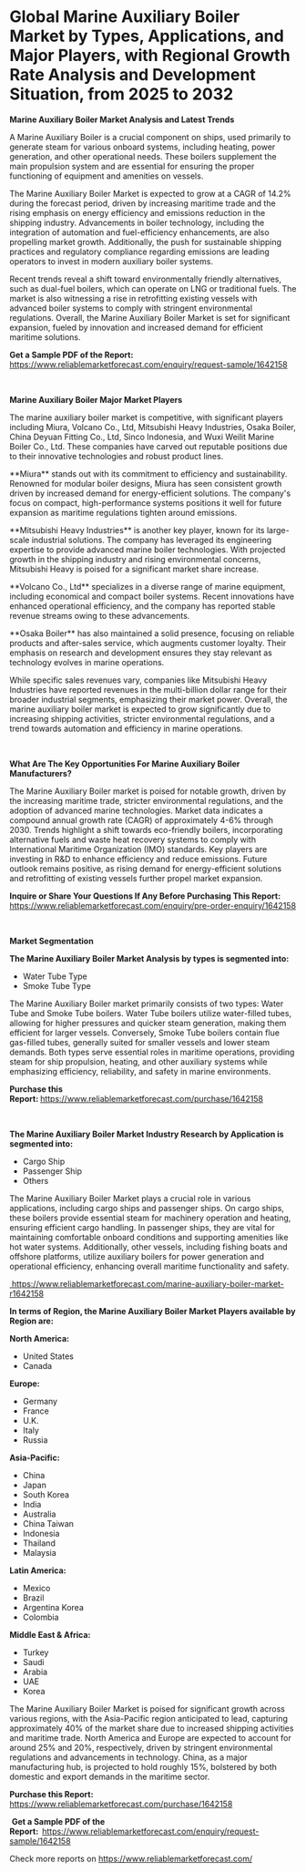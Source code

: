 <p><h1>Global Marine Auxiliary Boiler Market by Types, Applications, and Major Players, with Regional Growth Rate Analysis and Development Situation, from 2025 to 2032</h1></p><p><strong>Marine Auxiliary Boiler Market Analysis and Latest Trends</strong></p>
<p><p>A Marine Auxiliary Boiler is a crucial component on ships, used primarily to generate steam for various onboard systems, including heating, power generation, and other operational needs. These boilers supplement the main propulsion system and are essential for ensuring the proper functioning of equipment and amenities on vessels.</p><p>The Marine Auxiliary Boiler Market is expected to grow at a CAGR of 14.2% during the forecast period, driven by increasing maritime trade and the rising emphasis on energy efficiency and emissions reduction in the shipping industry. Advancements in boiler technology, including the integration of automation and fuel-efficiency enhancements, are also propelling market growth. Additionally, the push for sustainable shipping practices and regulatory compliance regarding emissions are leading operators to invest in modern auxiliary boiler systems. </p><p>Recent trends reveal a shift toward environmentally friendly alternatives, such as dual-fuel boilers, which can operate on LNG or traditional fuels. The market is also witnessing a rise in retrofitting existing vessels with advanced boiler systems to comply with stringent environmental regulations. Overall, the Marine Auxiliary Boiler Market is set for significant expansion, fueled by innovation and increased demand for efficient maritime solutions.</p></p>
<p><strong>Get a Sample PDF of the Report:&nbsp;</strong> <a href="https://www.reliablemarketforecast.com/enquiry/request-sample/1642158?utm_campaign=2332&utm_medium=2&utm_source=Github&utm_content=ia&utm_term=22022025&utm_id=marine-auxiliary-boiler">https://www.reliablemarketforecast.com/enquiry/request-sample/1642158</a></p>
<p>&nbsp;</p>
<p><strong>Marine Auxiliary Boiler Major Market Players</strong></p>
<p><p>The marine auxiliary boiler market is competitive, with significant players including Miura, Volcano Co., Ltd, Mitsubishi Heavy Industries, Osaka Boiler, China Deyuan Fitting Co., Ltd, Sinco Indonesia, and Wuxi Weilit Marine Boiler Co., Ltd. These companies have carved out reputable positions due to their innovative technologies and robust product lines.</p><p>**Miura** stands out with its commitment to efficiency and sustainability. Renowned for modular boiler designs, Miura has seen consistent growth driven by increased demand for energy-efficient solutions. The company's focus on compact, high-performance systems positions it well for future expansion as maritime regulations tighten around emissions.</p><p>**Mitsubishi Heavy Industries** is another key player, known for its large-scale industrial solutions. The company has leveraged its engineering expertise to provide advanced marine boiler technologies. With projected growth in the shipping industry and rising environmental concerns, Mitsubishi Heavy is poised for a significant market share increase.</p><p>**Volcano Co., Ltd** specializes in a diverse range of marine equipment, including economical and compact boiler systems. Recent innovations have enhanced operational efficiency, and the company has reported stable revenue streams owing to these advancements.</p><p>**Osaka Boiler** has also maintained a solid presence, focusing on reliable products and after-sales service, which augments customer loyalty. Their emphasis on research and development ensures they stay relevant as technology evolves in marine operations.</p><p>While specific sales revenues vary, companies like Mitsubishi Heavy Industries have reported revenues in the multi-billion dollar range for their broader industrial segments, emphasizing their market power. Overall, the marine auxiliary boiler market is expected to grow significantly due to increasing shipping activities, stricter environmental regulations, and a trend towards automation and efficiency in marine operations.</p></p>
<p>&nbsp;</p>
<p><strong>What Are The Key Opportunities For Marine Auxiliary Boiler Manufacturers?</strong></p>
<p><p>The Marine Auxiliary Boiler market is poised for notable growth, driven by the increasing maritime trade, stricter environmental regulations, and the adoption of advanced marine technologies. Market data indicates a compound annual growth rate (CAGR) of approximately 4-6% through 2030. Trends highlight a shift towards eco-friendly boilers, incorporating alternative fuels and waste heat recovery systems to comply with International Maritime Organization (IMO) standards. Key players are investing in R&D to enhance efficiency and reduce emissions. Future outlook remains positive, as rising demand for energy-efficient solutions and retrofitting of existing vessels further propel market expansion.</p></p>
<p><strong>Inquire or Share Your Questions If Any Before Purchasing This Report:</strong> <a href="https://www.reliablemarketforecast.com/enquiry/pre-order-enquiry/1642158?utm_campaign=2332&utm_medium=2&utm_source=Github&utm_content=ia&utm_term=22022025&utm_id=marine-auxiliary-boiler">https://www.reliablemarketforecast.com/enquiry/pre-order-enquiry/1642158</a></p>
<p>&nbsp;</p>
<p><strong>Market Segmentation</strong></p>
<p><strong>The Marine Auxiliary Boiler Market Analysis by types is segmented into:</strong></p>
<p><ul><li>Water Tube Type</li><li>Smoke Tube Type</li></ul></p>
<p><p>The Marine Auxiliary Boiler market primarily consists of two types: Water Tube and Smoke Tube boilers. Water Tube boilers utilize water-filled tubes, allowing for higher pressures and quicker steam generation, making them efficient for larger vessels. Conversely, Smoke Tube boilers contain flue gas-filled tubes, generally suited for smaller vessels and lower steam demands. Both types serve essential roles in maritime operations, providing steam for ship propulsion, heating, and other auxiliary systems while emphasizing efficiency, reliability, and safety in marine environments.</p></p>
<p><strong>Purchase this Report:&nbsp;</strong><a href="https://www.reliablemarketforecast.com/purchase/1642158?utm_campaign=2332&utm_medium=2&utm_source=Github&utm_content=ia&utm_term=22022025&utm_id=marine-auxiliary-boiler">https://www.reliablemarketforecast.com/purchase/1642158</a></p>
<p>&nbsp;</p>
<p><strong>The Marine Auxiliary Boiler Market Industry Research by Application is segmented into:</strong></p>
<p><ul><li>Cargo Ship</li><li>Passenger Ship</li><li>Others</li></ul></p>
<p><p>The Marine Auxiliary Boiler Market plays a crucial role in various applications, including cargo ships and passenger ships. On cargo ships, these boilers provide essential steam for machinery operation and heating, ensuring efficient cargo handling. In passenger ships, they are vital for maintaining comfortable onboard conditions and supporting amenities like hot water systems. Additionally, other vessels, including fishing boats and offshore platforms, utilize auxiliary boilers for power generation and operational efficiency, enhancing overall maritime functionality and safety.</p></p>
<p><a href="https://www.reliablemarketforecast.com/marine-auxiliary-boiler-market-r1642158?utm_campaign=2332&utm_medium=2&utm_source=Github&utm_content=ia&utm_term=22022025&utm_id=marine-auxiliary-boiler">&nbsp;https://www.reliablemarketforecast.com/marine-auxiliary-boiler-market-r1642158</a></p>
<p><strong>In terms of Region, the Marine Auxiliary Boiler Market Players available by Region are:</strong></p>
<p>
    <p> <strong> North America: </strong>
        <ul>
            <li>United States</li>
            <li>Canada</li>
        </ul>
        </p> 
    <p> <strong> Europe: </strong>
        <ul>
            <li>Germany</li>
            <li>France</li>
            <li>U.K.</li>
            <li>Italy</li>
            <li>Russia</li>
        </ul>
        </p> 
    <p> <strong> Asia-Pacific: </strong>
        <ul>
            <li>China</li>
            <li>Japan</li>
            <li>South Korea</li>
            <li>India</li>
            <li>Australia</li>
            <li>China Taiwan</li>
            <li>Indonesia</li>
            <li>Thailand</li>
            <li>Malaysia</li>
        </ul>
        </p> 
    <p> <strong> Latin America: </strong>
        <ul>
            <li>Mexico</li>
            <li>Brazil</li>
            <li>Argentina Korea</li>
            <li>Colombia</li>
        </ul>
        </p> 
    <p> <strong> Middle East & Africa: </strong>
        <ul>
            <li>Turkey</li>
            <li>Saudi</li>
            <li>Arabia</li>
            <li>UAE</li>
            <li>Korea</li>
        </ul>
    </p>
    </p>
<p><p>The Marine Auxiliary Boiler Market is poised for significant growth across various regions, with the Asia-Pacific region anticipated to lead, capturing approximately 40% of the market share due to increased shipping activities and maritime trade. North America and Europe are expected to account for around 25% and 20%, respectively, driven by stringent environmental regulations and advancements in technology. China, as a major manufacturing hub, is projected to hold roughly 15%, bolstered by both domestic and export demands in the maritime sector.</p></p>
<p><strong>Purchase this Report: </strong><a href="https://www.reliablemarketforecast.com/purchase/1642158?utm_campaign=2332&utm_medium=2&utm_source=Github&utm_content=ia&utm_term=22022025&utm_id=marine-auxiliary-boiler">https://www.reliablemarketforecast.com/purchase/1642158</a></p>
<p>&nbsp;<strong>Get a Sample PDF of the Report:&nbsp;&nbsp;</strong><a href="https://www.reliablemarketforecast.com/enquiry/request-sample/1642158?utm_campaign=2332&utm_medium=2&utm_source=Github&utm_content=ia&utm_term=22022025&utm_id=marine-auxiliary-boiler">https://www.reliablemarketforecast.com/enquiry/request-sample/1642158</a></p>
<p><strong></strong></p>
<p>Check more reports on <a href="https://www.reliablemarketforecast.com/?utm_campaign=2332&utm_medium=2&utm_source=Github&utm_content=ia&utm_term=22022025&utm_id=marine-auxiliary-boiler">https://www.reliablemarketforecast.com/</a></p>